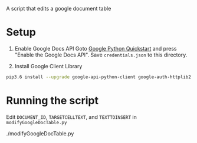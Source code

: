 A script that edits a google document table

# Setup

1. Enable Google Docs API
Goto [Google Python Quickstart](https://developers.google.com/docs/api/quickstart/python)
and press "Enable the Google Docs API". Save `credentials.json` to this directory.

2. Install Google Client Library
```bash
pip3.6 install --upgrade google-api-python-client google-auth-httplib2 google-auth-oauthlib
```

# Running the script

Edit `DOCUMENT_ID`, `TARGETCELLTEXT`, and `TEXTTOINSERT` in `modifyGoogleDocTable.py`

./modifyGoogleDocTable.py
